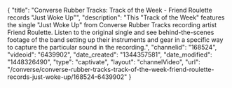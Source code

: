 {
    "title": "Converse Rubber Tracks: Track of the Week - Friend Roulette records \"Just Woke Up\"",
    "description": "This \"Track of the Week\" features the single \"Just Woke Up\" from Converse Rubber Tracks recording artist Friend Roulette. Listen to the original single and see behind-the-scenes footage of the band setting up their instruments and gear in a specific way to capture the particular sound in the recording.",
    "channelid": "168524",
    "videoid": "6439902",
    "date_created": "1344357581",
    "date_modified": "1448326490",
    "type": "captivate",
    "layout": "channelVideo",
    "url": "\/converse\/converse-rubber-tracks-track-of-the-week-friend-roulette-records-just-woke-up\/168524-6439902"
}